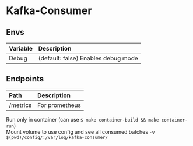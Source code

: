 # Kafka-Consumer

## Envs

| Variable | Description                         |
|:---------|:------------------------------------|
| Debug    | (default: false) Enables debug mode |

## Endpoints

| Path | Description   |
|:-----|:---|
| /metrics     |  For prometheus  |

Run only in container (can use `$ make container-build && make container-run`)  
Mount volume to use config and see all consumed batches `-v $(pwd)/config/:/var/log/kafka-consumer/`
